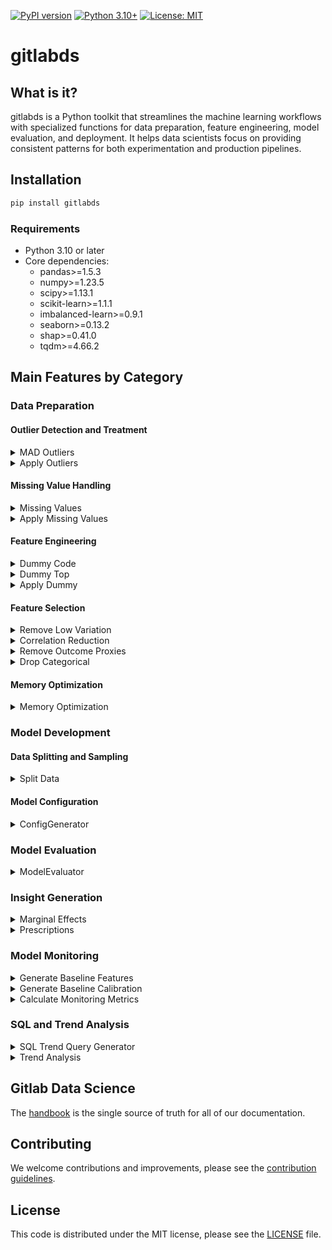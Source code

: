 [![PyPI version](https://badge.fury.io/py/gitlabds.svg)](https://badge.fury.io/py/gitlabds)
[![Python 3.10+](https://img.shields.io/badge/python-3.10+-blue.svg)](https://www.python.org/downloads/)
[![License: MIT](https://img.shields.io/badge/License-MIT-yellow.svg)](https://opensource.org/licenses/MIT)

# gitlabds

## What is it?
gitlabds is a Python toolkit that streamlines the machine learning workflows with specialized functions for data preparation, feature engineering, model evaluation, and deployment. It helps data scientists focus on providing consistent patterns for both experimentation and production pipelines.

## Installation

```bash
pip install gitlabds
```

### Requirements

- Python 3.10 or later
- Core dependencies:
   - pandas>=1.5.3
   - numpy>=1.23.5
   - scipy>=1.13.1
   - scikit-learn>=1.1.1
   - imbalanced-learn>=0.9.1
   - seaborn>=0.13.2
   - shap>=0.41.0
   - tqdm>=4.66.2

## Main Features by Category

### Data Preparation

#### Outlier Detection and Treatment
<details><summary> MAD Outliers </summary>

#### Description
Median Absolute Deviation for outlier detection and correction. By default will windsor all numeric values in your dataframe that are more than 4 standard deviations above or below the median ('threshold').

`gitlabds.mad_outliers(df, dv=None, min_levels=10, columns='all', threshold=4.0, auto_adjust_skew=False, verbose=True, windsor_threshold=0.01):`

#### Parameters:
- **_df_** : your pandas dataframe
- **_dv_** : The column name of your outcome. Entering your outcome variable in will prevent it from being windsored. May be left blank there is no outcome variable.
- **_min_levels_** : Only include columns that have at least the number of levels specified. 
- **_columns_** : Will examine at all numeric columns by default. To limit to just  a subset of columns, pass a list of column names. Doing so will ignore any constraints put on by the 'dv' and 'min_levels' paramaters. 
- **_threshold_** : Windsor values greater than this number of standard deviations from the median.
- **_auto_adjust_skew_** : Whether to adjust thresholds based on column skewness
- **_verbose_** : Set to `True` to print outputs of windsoring being done. Set to `False` to suppress.
- **_windsor_threshold_** : Only windsor values that affect less than this percentage of the population.  

#### Returns
- Tuple containing:
  - The transformed DataFrame by windsoring outliers
  - Dictionary of outlier limits that can be used with apply_outliers()
	
#### Examples:
		
```python
# Create a new df; only windsor selected columns; suppress verbose
import gitlabds
new_df, outlier_limits = gitlabds.mad_outliers(df=my_df, dv='my_outcome', columns=['colA', 'colB', 'colC'], verbose=False)
```
```python
# Windsor values with skew adjustment for highly skewed data
new_df, outlier_limits = gitlabds.mad_outliers(df=my_df, threshold=3.0, auto_adjust_skew=True)
```
</details>

<details><summary> Apply Outliers </summary>

#### Description
Apply previously determined outlier limits to a dataframe. This is typically used to apply the same outlier treatment to new data that was applied during model training.

`gitlabds.apply_outliers(df, outlier_limits):`

#### Parameters:
- **_df_** : The dataframe to transform
- **_outlier_limits_** : dictionary of outlier limits previously generated by mad_outliers()

#### Returns
- DataFrame with outlier limits applied.
	
#### Examples:
		
```python
# Find outliers in training data
train_df, outlier_limits = gitlabds.mad_outliers(df=train_data, dv='target', threshold=3.0)

# Apply same outlier limits to test data
test_df_transformed = gitlabds.apply_outliers(df=test_data, outlier_limits=outlier_limits)
```
</details>

#### Missing Value Handling
<details><summary> Missing Values </summary>

#### Description
Detect and optionally fill missing values in a DataFrame, with support for various filling methods and detailed reporting.

`gitlabds.missing_values(df, threshold=0.0, method=None, columns="all", constant_value=None, verbose=True, operation="both")`

#### Parameters:
- **_df_** : Your pandas dataframe
- **_threshold_** : The percent of missing values at which a column is considered for processing. For example, threshold=0.10 will only process columns with more than 10% missing values.
- **_method_** : Method to fill missing values or dictionary mapping columns to methods. Options:
  - "mean": Fill with column mean (numeric only)
  - "median": Fill with column median (numeric only)
  - "zero": Fill with 0
  - "constant": Fill with the value specified in constant_value
  - "random": Fill with random values sampled from the column's distribution
  - "drop_column": Remove columns with missing values
  - "drop_row": Remove rows with any missing values in specified columns
- **_columns_** : Columns to check and/or fill. If "all", processes all columns with missing values.
- **_constant_value_** : Value to use when method="constant" or when specified columns use the constant method.
- **_verbose_** : Whether to print detailed information about missing values and filling operations.
- **_operation_** : Operation mode:
  - "check": Only check for missing values, don't fill
  - "fill": Fill missing values and return filled dataframe
  - "both": Check and fill missing values (default)

#### Returns
- If operation="check": List of column names with missing values (or None)
- If operation="fill" or "both": Tuple containing:
  - DataFrame with missing values handled
  - Dictionary with missing value information that can be used with apply_missing_fill()
    
#### Examples:
```python
# Just check for missing values
missing_columns = gitlabds.missing_values(df, threshold=0.05, operation="check")

# Fill all columns with mean value
df_filled, missing_info = gitlabds.missing_values(df, method="mean")

# Fill different columns with different methods
df_filled, missing_info = gitlabds.missing_values(
    df, 
    method={"numeric_col": "median", "string_col": "constant"},
    constant_value="Unknown",
    verbose=True
)
```
</details>

<details><summary> Apply Missing Values </summary>

#### Description
Apply previously determined missing value handling to a dataframe.

`gitlabds.apply_missing_values(df, missing_info):`

#### Parameters:
- **_df_** : The dataframe to transform
- **_missing_info_** : Dictionary of missing value information previously generated by `missing_values()`

#### Returns
- DataFrame with missing values handled according to the provided information.
   
#### Examples:
```python
# Generate missing value info from training data
_, missing_info = gitlabds.missing_values(train_df, method="mean")
   
# Apply to test data
test_df_filled = gitlabds.apply_missing_values(test_df, missing_info)
```
</details>

#### Feature Engineering
<details><summary> Dummy Code </summary>

#### Description
Dummy code (AKA "one-hot encode") categorical and numeric columns based on the paremeters specificed below. Note: categorical columns will be dropped after they are dummy coded; numeric columns will not

`gitlabds.dummy_code(df, dv=None, columns='all', categorical=True, numeric=True, categorical_max_levels=20, numeric_max_levels=10, dummy_na=False, prefix_sep="_dummy_", verbose=True):`

#### Parameters:
- **_df_** : Your pandas dataframe
- **_dv_** : The column name of your outcome. Entering your outcome variable will prevent it from being dummy coded. May be left blank if there is no outcome variable.
- **_columns_** : Will examine all columns by default. To limit to just a subset of columns, pass a list of column names. 
- **_categorical_** : Set to `True` to attempt to dummy code any categorical column passed via the `columns` parameter.
- **_numeric_** : Set to `True` to attempt to dummy code any numeric column passed via the `columns` parameter.
- **_categorical_max_levels_** : Maximum number of levels a categorical column can have to be eligible for dummy coding.
- **_numeric_max_levels_** : Maximum number of levels a numeric column can have to be eligible for dummy coding.
- **_dummy_na_** : Set to `True` to create a dummy coded column for missing values.
- **_prefix_sep_** : String to use as separator between column name and value in dummy column names. Default is "_dummy_".
- **_verbose_** : Set to `True` to print outputs of dummy coding being done. Set to `False` to suppress.

#### Returns
- A tuple containing:
  - The transformed DataFrame with dummy-coded columns. Categorical columns that were dummy coded will be dropped from the dataframe.
  - A dictionary containing information about dummy coding that can be used with `apply_dummy()` to transform new data consistently.

#### Examples:
		
```python
# Dummy code only categorical columns with a maximum of 30 levels; suppress verbose output
import gitlabds
new_df, dummy_dict = gitlabds.dummy_code(
    df=my_df, 
    dv='my_outcome', 
    columns='all', 
    categorical=True, 
    numeric=False, 
    categorical_max_levels=30, 
    verbose=False
)
```

```python
# Dummy code with custom separator
new_df, dummy_dict = gitlabds.dummy_code(
    df=my_df, 
    columns=['colA', 'colB', 'colC'], 
    categorical=True, 
    numeric=True, 
    prefix_sep="_is_"
)
```
</details>

<details><summary> Dummy Top </summary>

#### Description
Dummy codes only categorical levels above a certain threshold of the population. Useful when a column contains many levels but there is not a need or desire to dummy code every level. Currently only works for categorical columns.

`gitlabds.dummy_top(df, dv=None, columns='all', min_threshold=0.05, drop_categorical=True, prefix_sep="_dummy_", verbose=True):`

#### Parameters:
- **_df_** : Your pandas dataframe
- **_dv_** : The column name of your outcome. Entering your outcome variable will prevent it from being dummy coded. May be left blank if there is no outcome variable.
- **_columns_** : Will examine all columns by default. To limit to just a subset of columns, pass a list of column names. 
- **_min_threshold_**: The threshold at which levels will be dummy coded. For example, the default value of `0.05` will dummy code any categorical level that is in at least 5% of all rows.
- **_drop_categorical_**: Set to `True` to drop categorical columns after they are considered for dummy coding. Set to `False` to keep the original categorical columns in the dataframe.
- **_prefix_sep_** : String to use as separator between column name and value in dummy column names. Default is "_dummy_".
- **_verbose_** : Set to `True` to print detailed list of all dummy columns being created. Set to `False` to suppress.

#### Returns
- A tuple containing:
  - The transformed DataFrame with dummy-coded columns for high-frequency values.
  - A dictionary containing information about dummy coding that can be used with `apply_dummy()` to transform new data consistently.

#### Examples:
		
```python
# Dummy code all categorical levels from all categorical columns whose values are in at least 5% of all rows
import gitlabds
new_df, dummy_top_dict = gitlabds.dummy_top(
    df=my_df, 
    dv='my_outcome', 
    columns='all', 
    min_threshold=0.05, 
    drop_categorical=True, 
    verbose=True
)
```

```python
# Dummy code all categorical levels from the selected columns whose values are in at least 10% of all rows; 
# suppress verbose printout and retain original categorical columns
new_df, dummy_top_dict = gitlabds.dummy_top(
    df=my_df, 
    dv='my_outcome', 
    columns=['colA', 'colB', 'colC'], 
    min_threshold=0.10, 
    drop_categorical=False, 
    verbose=False
)
```
</details>

<details><summary> Apply Dummy </summary>

#### Description
Apply previously determined dummy coding to a new dataframe. This is typically used to apply the same dummy coding to new data that was created during model training.

`gitlabds.apply_dummy(df, dummy_info, drop_original=False):`

#### Parameters:
- **_df_** : The dataframe to transform
- **_dummy_info_** : Dictionary of dummy coding information previously generated by `dummy_code()` or `dummy_top()`
- **_drop_original_** : Whether to drop the original columns after dummy coding. Default is `False`.

#### Returns
- DataFrame with dummy coding applied according to the provided information.
	
#### Examples:
		
```python
# Generate dummy coding information from training data
train_df, dummy_info = gitlabds.dummy_code(df=train_data, dv='target')

# Apply to test data
test_df_transformed = gitlabds.apply_dummy(
    df=test_data, 
    dummy_info=dummy_info
)
```
</details>

#### Feature Selection
<details><summary> Remove Low Variation </summary>

#### Description
Remove columns from a dataset that do not meet the variation threshold. That is, columns will be dropped that contain a high percentage of one value.

`gitlabds.remove_low_variation(df=None, dv=None, columns='all', threshold=.98, verbose=True):`

#### Parameters:
- _**df**_ : your pandas dataframe
- **_dv_** : The column name of your outcome. Entering your outcome variable in will prevent it from being removed due to low variation. May be left blank there is no outcome variable.
- **_columns_** : Will examine at all columns by default. To limit to just a subset of columns, pass a list of column names. 
- **_threshold_**: The maximum percentage one value in a column can represent. columns that exceed this threshold will be dropped. For example, the default value of `0.98` will drop any column where one value is present in more than 98% of rows.
- **_verbose_** : Set to `True` to print outputs of columns being dropped. Set to `False` to suppress.

#### Returns
- DataFrame with low variation columns dropped.

#### Examples:
```python
# Drop any columns (except for the outcome) where one value is present in more than 95% of rows.
new_df = gitlabds.remove_low_variation(df=my_df, dv='my_outcome', columns='all', threshold=.95)
```
```python
# Drop any of the selected columns where one value is present in more than 99% of rows.
new_df = gitlabds.remove_low_variation(df=my_df, dv=None, columns=['colA', 'colB', 'colC'], threshold=.99)
```
</details>

<details><summary> Correlation Reduction </summary>

#### Description
Reduce the number of columns on a dataframe by dropping columns that are highly correlated with other columns. Note: only one of the two highly correlated columns will be dropped.

`gitlabds.correlation_reduction(df=None, dv=None, threshold=0.9, method="pearson", verbose=True):`

#### Parameters:
- _**df**_ : your pandas dataframe
- **_dv_** : The column name of your outcome. Entering your outcome variable will prevent it from being dropped. If provided, when choosing between correlated features, the one with higher correlation to the target will be kept.
- **_threshold_**: The threshold above which columns will be dropped. If two variables exceed this threshold, one will be dropped from the dataframe. For example, the default value of `0.90` will identify columns that have correlations greater than 90% to each other and drop one of those columns.
- **_method_**: The correlation method to use. Options are "pearson" (linear relationships), "spearman" (monotonic relationships), or "mutual_info" (any statistical dependency).
- **_verbose_** : Set to `True` to print outputs of columns being dropped. Set to `False` to suppress.

#### Returns
- DataFrame with redundant correlated columns dropped.

#### Examples:
```python
# Perform column reduction via correlation using a threshold of 95%, excluding the outcome column.
new_df = gitlabds.correlation_reduction(df=my_df, dv='my_outcome', threshold=0.95, method="pearson")
```
```python
# Perform column reduction using Spearman rank correlation with a threshold of 90%.
new_df = gitlabds.correlation_reduction(df=my_df, dv=None, threshold=0.90, method="spearman")
```
</details>

<details><summary> Remove Outcome Proxies </summary>

#### Description
Remove columns that are highly correlated with the outcome (target) column.

`gitlabds.remove_outcome_proxies(df, dv, threshold=.8, method="pearson", verbose=True):`

#### Parameters:
- _**df**_ : your pandas dataframe
- _**dv**_ : The column name of your outcome.    
- _**threshold**_ : The correlation value to the outcome above which columns will be dropped. For example, the default value of `0.80` will identify and drop columns that have correlations greater than 80% to the outcome.
- **_method_**: The correlation method to use. Options are "pearson" (linear relationships), "spearman" (monotonic relationships), or "mutual_info" (any statistical dependency).
- **_verbose_** : Set to `True` to print outputs of columns being dropped. Set to `False` to suppress.

#### Returns
- DataFrame with outcome proxy columns dropped.

#### Examples:
```python
# Drop columns with correlations to the outcome greater than 70%
new_df = gitlabds.remove_outcome_proxies(df=my_df, dv='my_outcome', threshold=.7)    
```
```python
# Drop columns with correlations to the outcome greater than 80% using Spearman correlation
new_df = gitlabds.remove_outcome_proxies(df=my_df, dv='my_outcome', threshold=.8, method="spearman")        
```
</details>

<details><summary> Drop Categorical </summary>

#### Description
Drop all categorical columns from the dataframe. A useful step before regression modeling, as categorical variables are not used.

`gitlabds.drop_categorical(df):`

#### Parameters:
- _**df**_ : your pandas dataframe

#### Returns
- DataFrame with categorical columns dropped.

#### Examples:
```python
# Dropping categorical columns
new_df = gitlabds.drop_categorical(df=my_df) 
```
</details>

#### Memory Optimization
<details><summary> Memory Optimization </summary>

#### Description
Apply multiple memory optimization techniques to dramatically reduce DataFrame memory usage.

`gitlabds.memory_optimization(df, apply_numeric_downcasting=True, apply_categorical=True, apply_sparse=True, precision_mode='balanced', verbose=True, exclude_columns=None, **kwargs):`

#### Parameters:
- **_df_** : Input pandas dataframe to optimize
- **_apply_numeric_downcasting_** : Whether to downcast numeric columns to smaller data types. Defaults to `True`.
- **_apply_categorical_** : Whether to convert string columns to categorical when beneficial. Defaults to `True`.
- **_apply_sparse_** : Whether to apply sparse encoding for columns with many repeated values. Defaults to `True`.
- **_precision_mode_**: str, default="balanced"
        Controls aggressiveness of numeric downcasting:
        - "aggressive": Maximum memory savings, may affect precision
        - "balanced": Good memory savings while preserving most precision
        - "safe": Conservative downcasting to preserve numeric precision
- **_verbose_** : Whether to print progress and memory statistics. Defaults to `True`.
- **_exclude_columns_** : List of columns to exclude from optimization. Defaults to `None`.
- **_**kwargs_** : Additional arguments for optimization techniques

#### Returns
- Memory-optimized pandas DataFrame.

#### Examples:
        
```python
# Basic optimization with default settings
import gitlabds
df_optimized = gitlabds.memory_optimization(df)
```
```python
# Customize optimization approach
df_optimized = gitlabds.memory_optimization(
    df,
    apply_numeric_downcasting=True,
    apply_categorical=True,
    apply_sparse=False,  # Skip sparse encoding
    precision_mode='safe'
    exclude_columns=['id', 'timestamp'],
    verbose=True
)
```
</details>

### Model Development

#### Data Splitting and Sampling
<details><summary> Split Data </summary>

#### Description
This function splits your data into train and test datasets, separating the outcome from the rest of the file. It supports stratified sampling, balanced upsampling for imbalanced datasets, and provides model weights for compensating sampling adjustments.

`gitlabds.split_data(df, train_pct=0.7, dv=None, dv_threshold=0.0, random_state=5435, stratify=True, sampling_strategy=None, shuffle=True, verbose=True):`

#### Parameters:
- **_df_** : your pandas dataframe
- **_train_pct_** : The percentage of rows randomly assigned to the training dataset. Defaults to 0.7 (70% train, 30% test).
- **_dv_** : The column name of your outcome. If None, the function will return the entire dataframe split without separating features and target.
- **_dv_threshold_** : The minimum percentage of rows that must contain a positive instance (i.e. > 0) of the outcome. SMOTE/SMOTE-NC will be used to upsample positive instances until this threshold is reached. Can be disabled by setting to 0. Only accepts values 0 to 0.5.
- **_random_state_** : Random seed to use for splitting dataframe and for up-sampling (if needed).
- **_stratify_** : Controls stratified sampling. If True and dv is provided, stratifies by the outcome variable. If a list of column names, stratifies by those columns. If False, does not use stratified sampling.
- **_sampling_strategy_** : Sampling strategy for imbalanced data. If None, will use dv_threshold. See imblearn documentation for more details on acceptable values.
- **_shuffle_** : Whether to shuffle the data before splitting.
- **_verbose_** : Whether to print information about the splitting process.

#### Returns
- A tuple containing:
  - x_train: Training features DataFrame
  - y_train: Training target Series (if dv is provided, otherwise empty Series)
  - x_test: Testing features DataFrame 
  - y_test: Testing target Series (if dv is provided, otherwise empty Series)
  - model_weights: List of weights to use for modeling [negative_class_weight, positive_class_weight]
    
#### Examples:
        
```python
# Basic split with default parameters (70% train, 30% test)
x_train, y_train, x_test, y_test, model_weights = gitlabds.split_data(
    df=my_df, 
    dv='my_outcome'
)
```

```python
# Split with 80% training data and balancing for imbalanced target
x_train, y_train, x_test, y_test, model_weights = gitlabds.split_data(
    df=my_df, 
    dv='my_outcome', 
    train_pct=0.80, 
    dv_threshold=0.3
)
```

```python
# Split with stratification on multiple variables
x_train, y_train, x_test, y_test, model_weights = gitlabds.split_data(
    df=my_df, 
    dv='my_outcome',
    stratify=['my_outcome', 'region', 'customer_segment']
)
```

```python
# Split entire dataframe without separating target
train_df, _, test_df, _, _ = gitlabds.split_data(
    df=my_df, 
    dv=None, 
    train_pct=0.75
)
```
</details>

#### Model Configuration
<details><summary> ConfigGenerator </summary>

#### Description
A simple, flexible configuration builder for creating YAML files with any structure. This utility allows you to build complex, nested configuration files programmatically without being constrained to a predefined structure.

`gitlabds.ConfigGenerator(**kwargs):`

#### Parameters:
- **_**kwargs_** : Initial configuration values to populate the configuration object with

#### Methods:

##### `add(path, value)`
Add or update a value at a specific path in the configuration.

- **_path_**: String using dot-notation to specify the location (e.g., 'model.parameters.learning_rate')
- **_value_**: Any value to set at the specified path

##### `to_yaml(file_path)`
Write the configuration to a YAML file.

- **_file_path_**: Path to the output YAML file

#### Returns
- ConfigGenerator object for method chaining

#### Examples:
```python
# Initialize with some top-level parameters
config = ConfigGenerator(
    model_name="churn_prediction",
    version="1.0.0",
    unique_id="customer_id"
)

# Add nested model parameters
config.add("model.file", "xgboost_model.pkl")
config.add("model.parameters.learning_rate", 0.01)
config.add("model.parameters.max_depth", 6)

# Add preprocessing information from outlier detection and dummy coding
config.add("preprocessing.outliers", outlier_info)
config.add("preprocessing.dummy_coding", dummy_info)

# Add query information
config.add("query_parameters.query_file", "customer_data.sql")
config.add("query_parameters.lookback_months", 12)

# Save to YAML
config.to_yaml("churn_model_config.yaml")
```
</details>

### Model Evaluation

<details><summary> ModelEvaluator </summary>

#### Description
A comprehensive framework for evaluating machine learning models, supporting both classification (binary and multi-class) and regression models. It provides extensive evaluation metrics, visualizations, and feature importance analysis.

`gitlabds.ModelEvaluator(model, x_train, y_train, x_test, y_test, x_oot=None, y_oot=None, classification=True, algo=None, f1_threshold=0.50, decile_n=10, top_features_n=20, show_all_classes=True, show_plots=True, save_plots=True, plot_dir='plots', plot_save_format='png', plot_save_dpi=300)`

#### Parameters:
- _**model**_ : The trained model to evaluate. Must have predict for regression and predict_proba method for classification
- _**x_train**_ : Training features DataFrame.
- _**y_train**_ : Training labels (Series or DataFrame).
- _**x_test**_ : Test features DataFrame.
- _**y_test**_ : Test labels (Series or DataFrame).
- _**x_oot**_ : Optional out-of-time validation features.
- _**y_oot**_ : Optional out-of-time validation labels.
- _**classification**_ : Whether this is a classification model. If False, regression metrics will be used.
- _**algo**_ : Algorithm type for feature importance calculation. Options: 'xgb', 'rf', 'mars'. For other algorithms, use `None`
- _**f1_threshold**_ : Threshold for binary classification.
- _**decile_n**_ : Number of n-tiles for lift calculation. Defaults to 10 for deciles
- _**top_features_n**_ : Number of top features to display in visualizations.
- _**show_all_classes**_ : Whether to show metrics for all classes in multi-class classification.
- _**show_plots**_ : Whether to display plots
- _**save_plots**_ : Whether to save plots locally
- _**plot_dir**_ : Directory to save plots
- _**plot_save_format**_ : Plot format
- _**plot_save_dpi**_ : Plot resolution

#### Returns
- ModelMetricsResult object containing all evaluation metrics and results.

#### Key Methods:
- **evaluate()** - Compute and return all metrics
- **evaluate_custom_metrics(custom_metrics)** - Evaluate with additional custom metrics
- **display_metrics(results=None)** - Display evaluation results in a formatted way
- **calibration_assessment()** - Assess model calibration for classification models
- **get_feature_descriptives(display_results=False)** - Generate descriptive statistics for features
- **plot_feature_importance(feature_importance, n_features=20)** - Plot feature importance
- **plot_shap_beeswarm(n_features=20, plot_type="beeswarm")** - Create SHAP visualization
- **plot_score_distribution(bins=None)** - Plot distribution of predicted values
- **plot_feature_interactions(feature_pairs=None, n_top_pairs=5)** - Plot feature interactions
- **plot_confusion_matrix()** - Plot confusion matrix for classification models
- **plot_lift_analysis()** - Plot comprehensive lift analysis
- **plot_performance_curves()** - Plot ROC and precision-recall curves
- **plot_learning_history()** - Plot learning curves for iterative models
- **plot_performance_comparison()** - Plot model performance for out-of-time validation

#### Examples:

```python
# Create an evaluator for a classification model
from gitlabds import ModelEvaluator

evaluator = ModelEvaluator(
    model=my_model,
    x_train=x_train,
    y_train=y_train,
    x_test=x_test,
    y_test=y_test,
    classification=True,
    algo='xgb'
)

# Get all evaluation metrics
results = evaluator.evaluate()

# Display metrics in a formatted way
evaluator.display_metrics(results)

# Create visualizations
evaluator.plot_feature_importance(results.feature_importance)
evaluator.plot_confusion_matrix()
evaluator.plot_performance_curves()

# Save results to file
results.metrics_df.to_csv("metrics.csv")
results.classification_metrics_df.to_csv("classification_metrics.csv")
results.feature_importance.to_csv("feature_importance.csv")
```
</details>


### Insight Generation
<details><summary> Marginal Effects </summary>

#### Description
Calculates and returns the marginal effects at the mean (MEM) for predictor fields.

`gitlabds.marginal_effects(model, x_test, dv_description, field_labels=None):`

#### Parameters:
- _**model**_ : model file from training
- _**x_test**_ : test "predictors" dataframe.
- _**dv_description**_ : Description of the outcome field to be used in text-based insights. 
- _**field_labels**_ : Dict of field descriptions. The key is the field/feature/predictor name. The value is descriptive text of the field. This field is optional and by default will use the field name

#### Returns
- Dataframe of marginal effects.

#### Examples:
```python
# Calculate marginal effects for a trained model
import gitlabds
effects_df = gitlabds.marginal_effects(
    model=trained_model,
    x_test=test_features,
    dv_description="probability of churn",
    field_labels={
        "tenure": "Customer tenure in months",
        "monthly_charges": "Average monthly bill amount",
        "total_charges": "Total amount charged to customer"
    }
)

# Display the marginal effects
display(effects_df)
```
</details>

<details><summary> Prescriptions </summary>

#### Description
Return "actionable" prescriptions and explanatory insights for each scored record. Insights first list actionable prescriptions follow by explainatory insights. This approach is recommended or linear/logistic methodologies only. Caution should be used if using a black box approach, as manpulating more than one prescription at a time could change a record's model score in unintended ways.  

`gitlabds.prescriptions(model, input_df, scored_df, actionable_fields, dv_description, field_labels=None, returned_insights=5, only_actionable=False, explanation_fields='all'):`

#### Parameters:
- _**model**_ : model file from training
- _**input_df**_ : train "predictors" dataframe. 
- _**scored_df**_ : dataframe containing model scores.
- _**actionable_fields**_ : Dict of actionable fields. The key is the field/feature/predictor name. The value accepts one of 3 values: `Increasing` for prescriptions only when the field increases; `Decreasing` for prescriptions only when the field decreases; `Both` for when the field either increases or decreases.   
- _**dv_description**_ : Description of the outcome field to be used in text-based insights.
- _**field_labels**_ : Dict of field descriptions. The key is the field/feature/predictor name. The value is descriptive text of the field. This field is optional and by default will use the field name
- _**returned_insights**_ : Number of insights per record to return. Defaults to 5
- _**only_actionable**_ : Only return actionable prescriptions
- _**explanation_fields**_ : List of explainable (non-actionable insights) fields to return insights for. Defaults to 'all'

#### Returns
- Dataframe of prescriptive actions. One row per record input.

#### Examples:
```python
# Return prescriptions for the actionable fields of 'spend', 'returns', and 'emails_sent':
results = gitlabds.prescriptions(
    model=model, 
    input_df=my_df, 
    scored_df=my_scores, 
    actionable_fields={
        'spend': 'Increasing', 
        'returns': 'Decreasing', 
        'emails_sent': 'Both'
    }, 
    dv_description='likelihood to churn', 
    field_labels={
        'spend': 'Dollars spent in last 6 months', 
        'returns': 'Item returns in last 3 months', 
        'emails_sent': 'Marketing emails sent in last month'
    }, 
    returned_insights=5, 
    only_actionable=True, 
    explanation_fields=['spend', 'returns']
)
```
</details>

### Model Monitoring

<details><summary> Generate Baseline Features </summary>

#### Description
Generate baseline feature distributions, importance scores, and drift thresholds in a single comprehensive artifact for model monitoring.

`gitlabds.generate_baseline_features(training_data, feature_importance_df, importance_method="shapley_values", n_bins=10, psi_warning=0.1, psi_critical=0.2, ks_warning=0.2, ks_critical=0.3, js_warning=0.1, js_critical=0.2, output_path="baseline_features.json"):`

#### Parameters:
- **_training_data_** : Training feature data DataFrame
- **_feature_importance_df_** : DataFrame with columns: feature, importance
- **_importance_method_** : Method used to calculate importance (default: "shapley_values")
- **_n_bins_** : Number of bins for numerical features (default: 10)
- **_psi_warning, psi_critical_** : PSI thresholds for warning and critical drift detection
- **_ks_warning, ks_critical_** : KS statistic thresholds for warning and critical drift detection
- **_js_warning, js_critical_** : JS divergence thresholds for warning and critical drift detection
- **_output_path_** : Path to save the JSON file

#### Returns
- None (saves baseline artifact to JSON file)

#### Examples:
```python
# Generate baseline features with default thresholds
import gitlabds
gitlabds.generate_baseline_features(
    training_data=train_df,
    feature_importance_df=importance_df,
    importance_method="shapley_values",
    output_path="model_baseline_features.json"
)
```

```python
# Generate with custom drift thresholds
gitlabds.generate_baseline_features(
    training_data=train_df,
    feature_importance_df=importance_df,
    n_bins=15,
    psi_warning=0.15,
    psi_critical=0.25,
    output_path="custom_baseline_features.json"
)
```
</details>

<details><summary> Generate Baseline Calibration </summary>

#### Description
Generate baseline calibration data with train + test curves, prediction statistics, and model configuration for monitoring model calibration drift.

`gitlabds.generate_baseline_calibration(train_predictions, train_actuals, test_predictions, test_actuals, model_configuration, n_bins=10, output_path="baseline_calibration.json"):`

#### Parameters:
- **_train_predictions_** : Training set predicted probabilities
- **_train_actuals_** : Training set actual binary outcomes (0/1)
- **_test_predictions_** : Test set predicted probabilities
- **_test_actuals_** : Test set actual binary outcomes (0/1)
- **_model_configuration_** : Dictionary of model configuration parameters
- **_n_bins_** : Number of bins for calibration curve (default: 10)
- **_prediction_drift_warning_** :  Warning level for prediction score drift (default: 0.10), 
- **_prediction_drift_critical_** : Critical level for prediction score drift (default: 0.20),  
- **_output_path_** : Path to save the JSON file
        
#### Returns
- None (saves baseline calibration to JSON file)

#### Examples:
```python
# Generate baseline calibration
import gitlabds
model_config = {'f1_threshold': 0.15, 'random_state': 42}

gitlabds.generate_baseline_calibration(
    train_predictions=y_train_pred,
    train_actuals=y_train,
    test_predictions=y_test_pred,
    test_actuals=y_test,
    model_configuration=model_config,
    prediction_drift_warning=0.15,
    prediction_drift_critical=0.25
    output_path="model_baseline_calibration.json"
)
```
</details>

<details><summary> Calculate Monitoring Metrics </summary>

#### Description
Calculate all monitoring metrics including feature drift, prediction drift, and health status for a model scoring run.

`gitlabds.calculate_monitoring_metrics(run_id, model_name, sub_model, model_version, scoring_date, feature_df, predictions, baseline_metrics, importance_threshold_pct=0.05):`

#### Parameters:
- **_run_id_** : Unique identifier for this scoring run
- **_model_name_** : Model name (e.g., "propensity_model")
- **_sub_model_** : Sub model identifier
- **_model_version_** : Model version (e.g., "2.1")
- **_scoring_date_** : Date of scoring
- **_feature_df_** : Feature data used for scoring
- **_predictions_** : Model predictions (probabilities 0-1)
- **_baseline_metrics_** : Dictionary containing baseline_features and baseline_calibration JSON data
- **_importance_threshold_pct_** : Percentage of total importance required for a feature to be considered "important"

#### Returns
- Dictionary containing DataFrames for each table:
  - 'scoring_summary': model_scoring_summary table
  - 'feature_drift': model_feature_drift table

#### Examples:
```python
# Calculate monitoring metrics for a scoring run
import gitlabds
from datetime import datetime

# Load baseline metrics
with open('baseline_features.json', 'r') as f:
    baseline_features = json.load(f)
with open('baseline_calibration.json', 'r') as f:
    baseline_calibration = json.load(f)

baseline_metrics = {
    'baseline_features': baseline_features,
    'baseline_calibration': baseline_calibration
}

# Calculate metrics
results = gitlabds.calculate_monitoring_metrics(
    run_id="scoring_run_123",
    model_name="churn_prediction",
    sub_model="high_value_customers",
    model_version="2.1",
    scoring_date=datetime.now(),
    feature_df=current_features,
    predictions=model_predictions,
    baseline_metrics=baseline_metrics,
    importance_threshold_pct=0.05
)

# Access results
scoring_summary = results['scoring_summary']
feature_drift = results['feature_drift']
```
</details>

### SQL and Trend Analysis

<details><summary> SQL Trend Query Generator </summary>

#### Description
Generate SQL for trend analysis across time periods. The generated SQL transforms regular data into a time-series format with columns for each time period, allowing for easy trend detection.

`gitlabds.generate_sql_trend_query(snapshot_date, date_field, date_unit='MONTH', periods=12, table_name=None, group_by_fields=None, metrics=None, filters=None, output_file=None):`

#### Parameters:
- **_snapshot_date_** : Reference date for analysis (e.g., '2025-04-08')
- **_date_field_** : Field name in the table that contains the date to analyze
- **_date_unit_** : Time unit for analysis: 'DAY', 'WEEK', 'MONTH', 'QUARTER', 'YEAR'
- **_periods_** : Number of time periods to analyze
- **_table_name_** : Table to query data from
- **_group_by_fields_** : Fields to group by (entity identifiers)
- **_metrics_** : Metrics to include in analysis with their properties. Each metric is a dict with:
  - name: output column name prefix
  - source: field name in the source table
  - aggregation: function to apply (AVG, SUM, MAX, etc.)
  - condition: optional WHERE condition
  - cumulative: if True, calculate period-over-period differences
  - is_case_expression: if True, the source is already a CASE WHEN expression
  - is_expression: if True, the source is a complex expression
- **_filters_** : SQL WHERE clause conditions as a string
- **_output_file_** : If provided, save the generated SQL to this file
        
#### Returns:
- The generated SQL query as a string

#### Examples:
```python
# Generate SQL for monthly trend analysis
import gitlabds

# Define metrics
metrics = [
    {"name": "active_users", "source": "monthly_active_users", "aggregation": "AVG"},
    {"name": "revenue", "source": "monthly_revenue", "aggregation": "SUM"},
    {"name": "projects", "source": "projects_created", "aggregation": "MAX", "cumulative": True}
]

# Generate SQL query
sql = gitlabds.generate_sql_trend_query(
    snapshot_date='2025-04-08',
    date_field='transaction_date',
    date_unit='MONTH',
    periods=12,
    table_name='analytics.user_metrics',
    group_by_fields=['account_id'],
    metrics=metrics,
    filters="is_active = TRUE",
    output_file='trend_query.sql'
)
```

```python
# Generate SQL for daily trend analysis with custom conditions
metrics = [
    {"name": "logins", "source": "user_logins", "aggregation": "SUM"},
    {"name": "premium_logins", "source": "user_logins", "aggregation": "SUM", 
     "condition": "subscription_tier = 'premium'"}
]

sql = gitlabds.generate_sql_trend_query(
    snapshot_date='2025-04-08',
    date_field='login_date',
    date_unit='DAY',
    periods=30,
    table_name='analytics.daily_logins',
    metrics=metrics
)
```
</details>

<details><summary> Trend Analysis </summary>

#### Description
Calculate trend metrics for a dataframe produced by the SQL trend generator. This function analyzes time-series data to identify patterns like consecutive increases or decreases, proportion of periods with growth or decline, and average percentage changes.

`gitlabds.trend_analysis(df, metric_list=None, time_unit='month', periods=6, include_cumulative=True, exclude_fields=None, verbose=False):`

#### Parameters:
- **_df_** : Dataframe containing trend data with time-based columns
- **_metric_list_** : List of metric names to analyze. If None, auto-detects metrics from columns
- **_time_unit_** : Time unit used in the column names (month, day, week, etc.)
- **_periods_** : Number of time periods to analyze
- **_include_cumulative_** : Whether to use cumulative (event) metrics when available
- **_exclude_fields_** : List of fields to exclude from auto-detection
- **_verbose_** : Whether to display intermediate output
        
#### Returns:
- A dataframe containing trend metrics for each specified metric, including:
  - Count of periods with decreases/increases
  - Count of consecutive decreases/increases
  - Average percentage change across periods

#### Examples:
```python
# Run trend analysis on data from SQL trend query
import gitlabds

# Run the SQL query to get trend data
trend_data = run_sql_query(trend_sql)  # Your function to execute SQL
trend_data.set_index('account_id', inplace=True)

# Analyze trends for all metrics
trends_df = gitlabds.trend_analysis(
    df=trend_data,
    time_unit='month',
    periods=12,
    verbose=True
)
```

```python
# Analyze trends for specific metrics
trends_df = gitlabds.trend_analysis(
    df=trend_data,
    metric_list=['active_users', 'revenue'],
    time_unit='month',
    periods=6,
    include_cumulative=True,
    exclude_fields=['has_data']
)

# Use trend metrics for customer health scoring
account_data['declining_usage'] = trends_df['consecutive_drop_active_users_period_6_months_cnt'] > 0
account_data['growth_score'] = trends_df['avg_perc_change_revenue_period_6_months'] * 100
```
</details>

## Gitlab Data Science

The [handbook](https://handbook.gitlab.com/handbook/enterprise-data/organization/data-science/) is the single source of truth for all of our documentation. 

## Contributing

We welcome contributions and improvements, please see the [contribution guidelines](CONTRIBUTING.md).

## License

This code is distributed under the MIT license, please see the [LICENSE](LICENSE) file.
